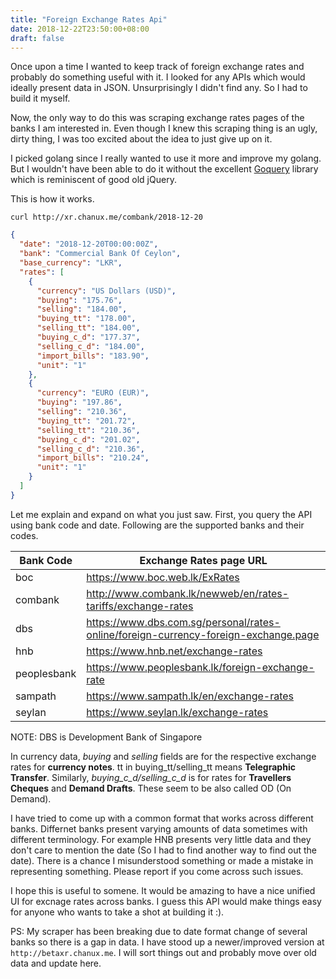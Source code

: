 ```yaml
---
title: "Foreign Exchange Rates Api"
date: 2018-12-22T23:50:00+08:00
draft: false
---
```


Once upon a time I wanted to keep track of foreign exchange rates and probably
do something useful with it.  I looked for any APIs which would ideally present
data in JSON. Unsurprisingly I didn't find any. So I had to build it myself.

Now, the only way to do this was scraping exchange rates pages of the banks
I am interested in. Even though I knew this scraping thing is an ugly, dirty
thing, I was too excited about the idea to just give up on it.

I picked golang since I really wanted to use it more and improve my golang. But
I wouldn't have been able to do it without the excellent
[Goquery](https://github.com/puerkitobio/goquery) library which is reminiscent
of good old jQuery.

This is how it works.

`curl http://xr.chanux.me/combank/2018-12-20`

```json
{
  "date": "2018-12-20T00:00:00Z",
  "bank": "Commercial Bank Of Ceylon",
  "base_currency": "LKR",
  "rates": [
    {
      "currency": "US Dollars (USD)",
      "buying": "175.76",
      "selling": "184.00",
      "buying_tt": "178.00",
      "selling_tt": "184.00",
      "buying_c_d": "177.37",
      "selling_c_d": "184.00",
      "import_bills": "183.90",
      "unit": "1"
    },
    {
      "currency": "EURO (EUR)",
      "buying": "197.86",
      "selling": "210.36",
      "buying_tt": "201.72",
      "selling_tt": "210.36",
      "buying_c_d": "201.02",
      "selling_c_d": "210.36",
      "import_bills": "210.24",
      "unit": "1"
    }
  ]
}
```

Let me explain and expand on what you just saw. First, you query the API using
bank code and date. Following are the supported banks and their codes.

| Bank Code   | Exchange Rates page URL                                                             |
|-------------|-------------------------------------------------------------------------------------|
| boc         | https://www.boc.web.lk/ExRates                                                      |
| combank     | http://www.combank.lk/newweb/en/rates-tariffs/exchange-rates                        |
| dbs         | https://www.dbs.com.sg/personal/rates-online/foreign-currency-foreign-exchange.page |
| hnb         | https://www.hnb.net/exchange-rates                                                  |
| peoplesbank | https://www.peoplesbank.lk/foreign-exchange-rate                                    |
| sampath     | https://www.sampath.lk/en/exchange-rates                                            |
| seylan      | https://www.seylan.lk/exchange-rates                                                |

NOTE: DBS is Development Bank of Singapore

In currency data, *buying* and *selling* fields are for the respective exchange
rates for **currency notes**. tt in buying_tt/selling_tt means **Telegraphic
Transfer**. Similarly, *buying_c_d/selling_c_d* is for rates for **Travellers
Cheques** and **Demand Drafts**. These seem to be also called OD (On Demand).

I have tried to come up with a common format that works across different banks.
Differnet banks present varying amounts of data sometimes with different
terminology. For example HNB presents very little data and they don't care to
mention the date (So I had to find another way to find out the date). There is
a chance I misunderstood something or made a mistake in representing something.
Please report if you come across such issues.

I hope this is useful to somene. It would be amazing to have a nice unified UI
for excnage rates across banks. I guess this API would make things easy for
anyone who wants to take a shot at building it :).

PS: My scraper has been breaking due to date format change of several banks so
there is a gap in data. I have stood up a newer/improved version at
`http://betaxr.chanux.me`. I will sort things out and probably move over old
data and update here.
